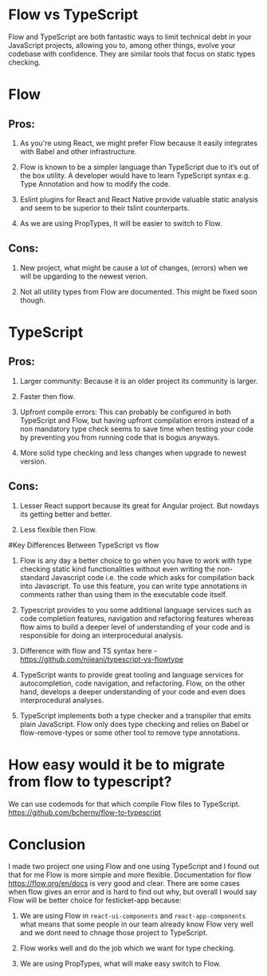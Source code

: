 # Flow vs TypeScript

Flow and TypeScript are both fantastic ways to limit technical debt in your JavaScript projects, allowing you to, among other things, evolve your codebase with confidence.
They are similar tools that focus on static types checking.

# Flow

## Pros:

1. As you're using React, we might prefer Flow because it easily integrates with Babel and other infrastructure.

2. Flow is known to be a simpler language than TypeScript due to it’s out of the box utility. A developer would have to learn TypeScript syntax e.g. Type Annotation and how to modify the code.

3. Eslint plugins for React and React Native provide valuable static analysis and seem to be superior to their tslint counterparts.

4. As we are using PropTypes, It will be easier to switch to Flow.

## Cons:

1. New project, what might be cause a lot of changes, (errors) when we will be upgarding to the newest verion.

2. Not all utility types from Flow are documented. This might be fixed soon though.

# TypeScript

## Pros:

1. Larger community: Because it is an older project its community is larger.

2. Faster then flow.

3. Upfront compile errors: This can probably be configured in both TypeScript and Flow, but having upfront compilation errors instead of a non mandatory type check seems to save time when testing your code by preventing you from running code that is bogus anyways.

4. More solid type checking and less changes when upgrade to newest version.

## Cons:

1. Lesser React support because its great for Angular project. But nowdays its getting better and better.

2. Less flexible then Flow.

#Key Differences Between TypeScript vs flow

1. Flow is any day a better choice to go when you have to work with type checking static kind functionalities without even writing the non-standard Javascript code i.e. the code which asks for compilation back into Javascript. To use this feature, you can write type annotations in comments rather than using them in the executable code itself.

2. Typescript provides to you some additional language services such as code completion features, navigation and refactoring features whereas flow aims to build a deeper level of understanding of your code and is responsible for doing an interprocedural analysis.

3. Difference with flow and TS syntax here - https://github.com/niieani/typescript-vs-flowtype

4. TypeScript wants to provide great tooling and language services for autocompletion, code navigation, and refactoring. Flow, on the other hand, develops a deeper understanding of your code and even does interprocedural analyses.

5. TypeScript implements both a type checker and a transpiler that emits plain JavaScript. Flow only does type checking and relies on Babel or flow-remove-types or some other tool to remove type annotations.

# How easy would it be to migrate from flow to typescript?

We can use codemods for that which compile Flow files to TypeScript.
https://github.com/bcherny/flow-to-typescript

# Conclusion

I made two project one using Flow and one using TypeScript and I found out that for me Flow is more simple and more flexible.
Documentation for flow https://flow.org/en/docs is very good and clear.
There are some cases when flow gives an error and is hard to find out why, but overall I would say Flow will be better choice for festicket-app because:

1. We are using Flow in `react-ui-components` and `react-app-components` what means that some people in our team already know Flow very well and we dont need to chnage those project to TypeScript.

2. Flow works well and do the job which we want for type checking.

3. We are using PropTypes, what will make easy switch to Flow.
